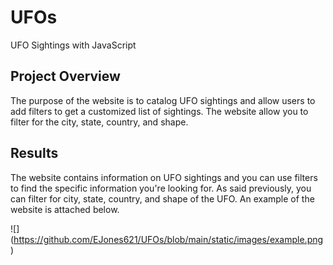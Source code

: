 # UFOs
UFO Sightings with JavaScript

## Project Overview
The purpose of the website is to catalog UFO sightings and allow users to add filters to get a customized list of sightings. The website allow you to filter for the city, state, country, and shape.

## Results
The website contains information on UFO sightings and you can use filters to find the specific information you're looking for.  As said previously, you can filter for city, state, country, and shape of the UFO.  An example of the website is attached below. 

![] (https://github.com/EJones621/UFOs/blob/main/static/images/example.png)

